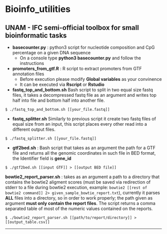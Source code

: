 # Bioinfo_utilities

## UNAM - IFC semi-official toolbox for small bioinformatic tasks

- __basecounter.py__ : python3 script for nucleotide composition and CpG percentage on a given DNA sequence
  - On a console type __python3 basecounter.py__ and follow the instructions
- __promoters_from_gtf.R__ : R script to extract promoters from GTF annotation files 
  - Before execution please modify __Global variables__ as your convinence
  - It can be executed via __Rscript__ or __Rstudio__
- __fastq_top_and_bottom.sh__ Bash script to split in two equal size fastq files, it takes a decompressed fastq file as an argument and writes top half into file and bottom half into another file.

`$ ./fastq_top_and_bottom.sh [[your_file.fastq]]`

- __fastq_splitter.sh__ Similarly to previous script it create two fastq files of equal size from an input, this script places every other read into a different output files.

`$ ./fastq_splitter.sh [[your_file.fastq]]`

- __gtf2bed.sh__ : Bash script that takes as an argument the path for a GTF file and returns all the genomic coordinates in such file in BED format, the Identifier field is **gene_id**

`$ ./gtf2bed.sh [[input GTF]] > [[output BED file]]`

  __bowtie2_report_parser.sh__ : takes as an argument a path to a directory that contains the bowtie2 aligment scores (must be saved via redirection of stderr to a file during bowtie2 execution, example: `bowtie2 [[rest of bowtie2 command]] 2> given_sample_bowtie_report.txt`), currently it parses __ALL__ files into a directory, so in order to work properly; the path given as argument __must only contain the report files__.  The script returns a comma separated table of most of the numeric values contained on the reports. 

`$ ./bowtie2_report_parser.sh [[path/to/report/directory]] > [[output_table.csv]] `


___
